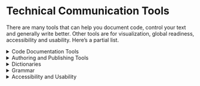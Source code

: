 # Technical Communication Tools

There are many tools that can help you document code, control your text and generally write better. Other tools are for visualization, global readiness, accessibility and usability. Here’s a partial list. 

<details>
<summary>Code Documentation Tools</summary>

* [Quick Start with Docs as Code](https://www.docslikecode.com/) (opensource)
* [Docs as Code Tools](https://idratherbewriting.com/learnapidoc/pubapis_docs_as_code.html) (opensource)
* [Enabling your developers with docs-as-code methodologies: linting prose](https://www.tag1consulting.com/blog/enabling-your-developers-docs-code-methodologies-linting-prose) ([A linting how to) ](https://www.tag1consulting.com/blog/documentation-code-linting-part1)
* [docToolchain](http://doctoolchain.org/docToolchain/v2.0.x/) - A collection of scripts that makes it easy to create and maintain powerful technical documentation (open source)
* [Season of Docs](https://developers.google.com/season-of-docs) - Provides support for open source projects to improve their documentation and gives professional technical writers an opportunity to gain experience in open source
* [Swimm.io](https://swimm.io/) - A system for integrating docs into code that sync across repositories, IDEs, and more
* [Doxygen](https://www.doxygen.nl/index.html) - The de facto standard tool for generating documentation from annotated C++ sources. Also supports a bunch of other languages
* [TutorialHub](https://tutorialhub.globalunderdog.com/) - CI to find bugs in your tutorial code and keep up with a rapidly changing product
* [Haxor](https://haxor.sh/) - Learn how to improve your documentation and resources with feedback from developers who build on your platform
* [GitHub Desktop](https://desktop.github.com/) - A tool for using GitHub on your PC
* [Vale](https://github.com/errata-ai/vale) - A command-line tool that brings code-like linting to prose. It's fast, cross-platform (Windows, macOS, and Linux), and highly customizable. [See more](https://docs.errata.ai/vale/about), see in [GitHub](https://docs.errata.ai/vale/about), see [validation add-on](https://www.oxygenxml.com/doc/versions/23.1/ug-editor/topics/vale-linter-addon.html)
* [Vale for Google](https://github.com/errata-ai/Google) - This repository contains a Vale-compatible implementation of the Google Developer Documentation Style Guide (CC BY 4.0). [Atomic Vale](https://atom.io/packages/atomic-vale) - A vale plugin for [Atom](https://atom.io/)
* [Hugo Modules Guide](https://gohugo.io/hugo-modules/) - A static site generator that uses Markdown files
* [Open API Tools](https://openapi.tools/) 
</details>

<details>
<summary>Authoring and Publishing Tools</summary>

* [Madcap Software](https://www.madcapsoftware.com/) - Tools for technical documentation, [getting started tutorial](https://help.madcapsoftware.com/flare2021/Content/Flare/Tutorials/Getting-Started-Tutorial/Getting-Started-Tutorial.htm)
* [MediaWiki ](https://www.mediawiki.org/wiki/MediaWiki)- A software for knowledge collection and organization, powers Wikipedia
* [Asciidoc](https://asciidoc.org/) - A text document format for writing notes, documentation, articles, books, ebooks, slideshows, web pages, man pages and blogs
* [Asciidoctor](https://asciidoctor.org/) - A fast text processor & publishing toolchain for converting AsciiDoc to HTML5, DocBook & more
* [Hemingway App](https://hemingwayapp.com/) - A tool to check the complexity and conventions of your writing
* [Maturity Model for MediaWiki Technical Documentation](https://www.mediawiki.org/wiki/Documentation/Maturity_model_for_MediaWiki_technical_documentation) - A maturity model for the MediaWiki / Wikimedia technical documentation organization and content
* [Maturity Model for MediaWiki Repository Architecture](https://www.mediawiki.org/wiki/Architecture_Repository/Architecture_practice/Maturity_model) - The architecture maturity model defines and rates architecture capabilities within a progression from initial to optimizing
* [Daisy ](https://alldaisy.com/)- A tool that discovers articles in your help center and pages in your product that aren’t in sync
* [How to Improve Your Design Process with Copy Docs](https://medium.com/dropbox-design/how-to-improve-your-design-process-with-copy-docs-767f2d02377a) - A method to organize writing
* [Center for Plain Language](https://d.docs.live.net/45291cd5027f5412/Desktop/OBW%20MC%20and%20TC/TC%20Advanced/%20https:/centerforplainlanguage.org/learning-training/templates-tools-training/%20https:/centerforplainlanguage.org/) - Templates, Tools and Training[ ](https://d.docs.live.net/45291cd5027f5412/Desktop/OBW%20MC%20and%20TC/TC%20Advanced/%20https:/centerforplainlanguage.org/learning-training/templates-tools-training/%20https:/centerforplainlanguage.org/)
* [Knowledge Owl](https://www.knowledgeowl.com/) – A software for creating a product knowledge base, also to manage content
* [Rocketbook](https://getrocketbook.co.il/) - A cloud-connected smart book
* [Getting Started with Sphinx](https://docs.readthedocs.io/en/stable/intro/getting-started-with-sphinx.html) - A static site generator based on Python
* [Wappalyzer ](https://www.wappalyzer.com/)-  Find out the technology stack of any website. Create lists of websites that use certain technologies, with company and contact details
</details>

<details>
<summary>Dictionaries</summary>

* [Merriam-Webster ](https://d.docs.live.net/45291cd5027f5412/Desktop/OBW%20MC%20and%20TC/TC%20Advanced/%20https:/www.merriam-webster.com/)
* [Thesaurus](https://www.thesaurus.com/)
* [Dictionary.com](https://www.dictionary.com/)
* [Vocabulary.com](https://www.vocabulary.com/)
* [Lexique Pro](http://www.lexiquepro.com/) - An offline dictionary / term list builder
</details>

<details>
<summary>Grammar</summary>

* [Simple English Checker](https://www.online-utility.org/english/simple_basic_helper.jsp) - Helps in Writing Simple English or Basic English Texts
* [Acrolinx ](https://www.acrolinx.com/)- An AI-powered platform for copywriting and content creation
* [Hemingway Editor](http://www.hemingwayapp.com/) - Highlights lengthy, complex sentences, and common errors
* [Grammarly ](https://www.grammarly.com/)- Corrects grammar and spelling mistakes
* [Jargon Checker ](https://www.instructionalsolutions.com/jargon-grader)- Identify and eliminate common jargon that bloats your writing[ ](https://www.instructionalsolutions.com/jargon-grader)
* [Vale & Vale server](https://docs.errata.ai/) – A tool for code writers, which focuses on allowing its users to create their own collections of rules, known as [styles](https://d.docs.live.net/45291cd5027f5412/Desktop/OBW%20MC%20and%20TC/TC%20Advanced/styles) 
* [Grammar Bot](https://github.com/grammarbot/maturity-model-resources/blob/main/README.md) - A list of resources about maturity models
</details>

<details>
<summary>Accessibility and Usability</summary>

* [Deque Systems](https://www.deque.com/) - The trusted leader in digital accessibility. Provides tools and training services
* [Write The Docs Accessibility Guidelines](https://www.writethedocs.org/guide/writing/accessibility/)
* [UsabilityHub](https://usabilityhub.com/) - A remote user research platform that takes the guesswork out of design decisions by validating them with real users
* [Readable ](https://app.readable.com/text/)- A text analysis tool that measures the readability of your text
* [Conventional Commits](https://www.conventionalcommits.org/en/v1.0.0/) - A specification for adding human and machine readable meaning to commit messages

<details>
<summary>Translation and Localization</summary>

* [Google Translate](https://translate.google.com/)
* [Deepl Translator ](https://www.deepl.com/translator)- Includes an option to translate files
* [Linguee Translator](https://d.docs.live.net/45291cd5027f5412/Desktop/OBW%20MC%20and%20TC/TC%20Advanced/%20https:/www.linguee.com/) - Good for phrases and idioms
* [X-bench](https://www.xbench.net/)
* [Localization prep checklist](https://github.com/github/docs/blob/main/contributing/localization-checklist.md)
* [Crowdin](https://crowdin.com/) - A cloud-based solution that streamlines localization management for your team.
* [Time Zone Converter and Time Difference Calculator](https://www.timeanddate.com/worldclock/converter.html) - Provides time zone conversions taking into account Daylight Saving Time (DST), local time zone and accepts present, past, or future dates

<details>
<summary>Visualization Tools</summary>

* [Mermaid.js](https://mermaid-js.github.io/mermaid/#/) - Mermaid lets you create diagrams and visualizations using text and code
* [Animaker ](https://www.animaker.com/)- A platform for beginners, non-designers & professionals to create animation[ ](https://www.animaker.com/)
* [Rawshorts ](https://www.rawshorts.com/)– AI platform which transforms text into animated videos
* [Diagram Codes](https://www.diagram.codes/) – Create diagrams and mind maps from text  
* [Flowchart Fun](https://flowchart.fun/) – create flowchart from text 
* [Dgraph ](https://dgraph.io/)- graph database
</details>

<details>
<summary>Useful Typefaces</summary>

* [MonoLisa](https://www.monolisa.dev/) - A font for IDEs designed by professionals to improve developers’ productivity and reduce fatigue
* [Triplicate](https://practicaltypography.com/triplicate.html) - A monospaced typeface for code examples
* [IBM Plex Mono](https://fonts.google.com/specimen/IBM+Plex+Mono) - An easy-to-read typeface created by IBM
* [Hack](https://github.com/source-foundry/Hack) - A typeface designed for source code
* [Typography for Docs](https://www.youtube.com/watch?v=8J6HuvosP0s&t=3s) (Video) 
</summary>

